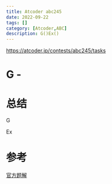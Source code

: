 ```yaml
---
title: Atcoder abc245
date: 2022-09-22
tags: []
category: [Atcoder,ABC]
description: G()Ex()
---
```


https://atcoder.jp/contests/abc245/tasks

# G - 

# 总结

G


Ex


# 参考

[官方题解](https://atcoder.jp/contests/arc245/editorial)
